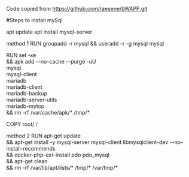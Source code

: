Code copied from https://github.com/raesene/bWAPP.git

#Steps to install mySql

apt update
apt install mysql-server


method 1
RUN groupadd -r mysql && useradd -r -g mysql mysql

RUN set -xe \
    && apk add --no-cache --purge -uU \
        mysql \
        mysql-client \
        mariadb \
        mariadb-client \
        mariadb-backup \
        mariadb-server-utils \
        mariadb-mytop \
    && rm -rf /var/cache/apk/* /tmp/*
    
COPY root/ /

method 2
RUN apt-get update \
  && apt-get install -y mysql-server mysql-client libmysqlclient-dev --no-install-recommends \
  && docker-php-ext-install pdo pdo_mysql \
  && apt-get clean \
  && rm -rf /var/lib/apt/lists/* /tmp/* /var/tmp/*
